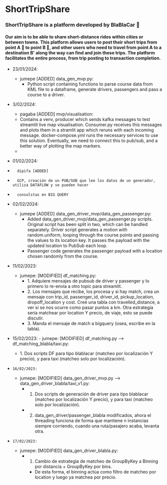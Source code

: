 # ShortTripShare
### ShortTripShare is a platform developed by BlaBlaCar 🚙
#### Our aim is to be able to share short-distance rides within cities or between towns. This platform allows users to post their short trips from point A 📍 to point B 📍, and other users who need to travel from point A to a destination B' along the way can find and join these trips. The platform facilitates the entire process, from trip posting to transaction  completion.

-   23/01/2024:
    -   jumepe [ADDED] data_gen_mvp.py:
        -   Python script containing functions to parse course data from KML file to a dataframe, generate drivers, passengers and pass a course to a driver.

-   3/02/2024:
    -   pagaba [ADDED] mvp/visualisation:
	-   Contains a venv, producer which sends kafka messages to test streamlit live map visualisation. Consumer.py receives this messages and plots them in a stramlit app which reruns with each incoming message. docker-compose.yml runs the necessary services to use this solution. Eventually, we need to connect this to pub/sub, and a better way of plotting the map markers. 
    -
-    01/02/2024:
-       dipifa [ADDED]
-       GCP, creación de un PUB/SUB que lee los datos de un generador, utiliza DATAFLOW y se pueden hacer
-       consulstas en BIG QUERY       
-   02/02/2024:
    -   jumepe [ADDED] data_gen_driver_mvp/data_gen_passenger.py:
        -   Added data_gen_driver_mvp/data_gen_passenger.py scripts. Original script has been split in two, which can be handled separately. Driver script generates a motion with random.uniform, looping through the course points and passing the values to its location key. It passes the payload with the updated location to PubSub each loop.
        -   Passenger code generates the passenger payload with a location chosen randomly from the course.
-   11/02/2023:
    -   jumepe: [MODIFIED] df_matching.py:
        -   1.⁠ ⁠Adquiere mensajes de pubsub de driver y passenger y lo primero lo re-envia a otro topic para streamlit.
        -   2.⁠ ⁠⁠Los mensajes que recibe, los procesa y si hay match, crea un mensaje con trip_id, passenger_id, driver_id, pickup_location, dropoff_location y cost. Creé una tabla con travelled_distance, a ver si se nos ocurre como pasar puntos a km. Otra estrategia sería matchear por location Y precio, de viaje, esto se puede discutir.
        -   3.⁠ ⁠⁠Manda el mensaje de match a bigquery (osea, escribe en la tabla).
-    15/02/2023:
    -   jumepe: [MODIFIED] df_matching.py --> df_matching_blabla/taxi.py:
        -   1.⁠ Dos scripts DF para tipo blablacar (matcheo por localización Y precio), y para taxi (matcheo solo por localización).
-     16/02/2023:
    -   jumepe: [MODIFIED] data_gen_driver_mvp.py --> data_gen_driver_blabla/taxi_v1.py:
        -   1. Dos scripts de generación de driver para tipo blablacar (matcheo por localización Y precio), y para taxi (matcheo solo por localización).
        -   2. data_gen_driver/passenger_blabla modificados, ahora el threading funciona de forma que mantiene n instancias siempre corriendo, cuando una ruta/pasajero acaba, levanta otra.
-     17/02/2023:
    -   jumepe: [MODIFIED] data_gen_driver_blabla.py:
        -   1. Cambio de estrategia de matcheo de GroupByKey a Binning por distancia + GroupByKey por bins.
            -   De esta forma, el binning actúa como filtro de matcheo por location y luego ya matchea por precio.